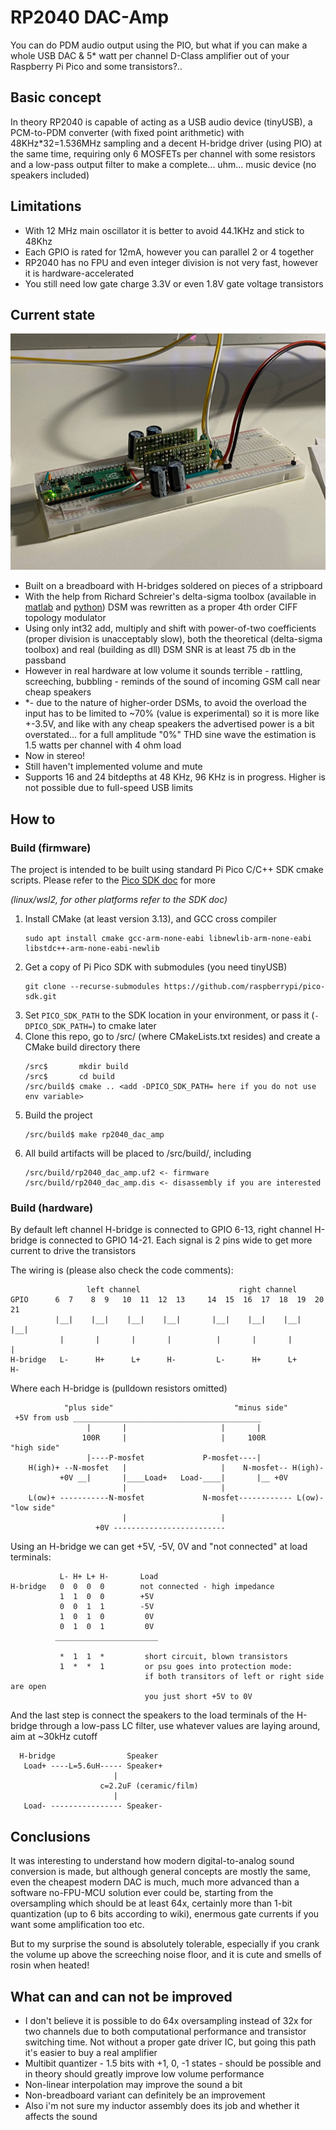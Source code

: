 # RP2040 DAC-Amp

You can do PDM audio output using the PIO, 
but what if you can make a whole USB DAC & 5* watt per channel D-Class amplifier out of your Raspberry Pi Pico and some transistors?..

## Basic concept

In theory RP2040 is capable of acting as a USB audio device (tinyUSB), a PCM-to-PDM converter (with fixed point arithmetic) with 48KHz*32=1.536MHz sampling and a decent H-bridge driver (using PIO) at the same time, 
requiring only 6 MOSFETs per channel with some resistors and a low-pass output filter to make a complete... uhm... music device (no speakers included)

## Limitations

* With 12 MHz main oscillator it is better to avoid 44.1KHz and stick to 48Khz
* Each GPIO is rated for 12mA, however you can parallel 2 or 4 together
* RP2040 has no FPU and even integer division is not very fast, however it is hardware-accelerated
* You still need low gate charge 3.3V or even 1.8V gate voltage transistors

## Current state

![plot](./doc/breadboard.jpg)

* Built on a breadboard with H-bridges soldered on pieces of a stripboard
* With the help from Richard Schreier's delta-sigma toolbox (available in [matlab](https://www.mathworks.com/matlabcentral/fileexchange/19-delta-sigma-toolbox) and [python](https://python-deltasigma.readthedocs.io/))
  DSM was rewritten as a proper 4th order CIFF topology modulator
* Using only int32 add, multiply and shift with power-of-two coefficients (proper division is unacceptably slow),
  both the theoretical (delta-sigma toolbox) and real (building as dll) DSM SNR is at least 75 db in the passband
* However in real hardware at low volume it sounds terrible - rattling, screeching, bubbling - reminds of the sound of incoming GSM call near cheap speakers
* *- due to the nature of higher-order DSMs, to avoid the overload the input has to be limited to ~70% (value is experimental)
  so it is more like +-3.5V, and like with any cheap speakers the advertised power is a bit overstated... for a full amplitude "0%" THD sine wave the estimation is 1.5 watts per channel with 4 ohm load
* Now in stereo!
* Still haven't implemented volume and mute
* Supports 16 and 24 bitdepths at 48 KHz, 96 KHz is in progress. Higher is not possible due to full-speed USB limits
  
## How to 

### Build (firmware)

The project is intended to be built using standard Pi Pico C/C++ SDK cmake scripts. Please refer to the [Pico SDK doc](https://github.com/raspberrypi/pico-sdk/) for more

*(linux/wsl2, for other platforms refer to the SDK doc)*

1. Install CMake (at least version 3.13), and GCC cross compiler
   ```
   sudo apt install cmake gcc-arm-none-eabi libnewlib-arm-none-eabi libstdc++-arm-none-eabi-newlib
   ```
2. Get a copy of Pi Pico SDK with submodules (you need tinyUSB)
   ```
   git clone --recurse-submodules https://github.com/raspberrypi/pico-sdk.git
   ```
4. Set `PICO_SDK_PATH` to the SDK location in your environment, or pass it (`-DPICO_SDK_PATH=`) to cmake later
5. Clone this repo, go to /src/ (where CMakeLists.txt resides) and create a CMake build directory there
   ```
   /src$       mkdir build
   /src$       cd build
   /src/build$ cmake .. <add -DPICO_SDK_PATH= here if you do not use env variable>
   ```
6. Build the project
   ```
   /src/build$ make rp2040_dac_amp
   ```
7. All build artifacts will be placed to /src/build/, including
   ```
   /src/build/rp2040_dac_amp.uf2 <- firmware
   /src/build/rp2040_dac_amp.dis <- disassembly if you are interested
   ```

### Build (hardware)

By default left channel H-bridge is connected to GPIO 6-13, right channel H-bridge is connected to GPIO 14-21. 
Each signal is 2 pins wide to get more current to drive the transistors

The wiring is (please also check the code comments):
```
                 left channel                      right channel
GPIO      6  7    8  9   10  11  12  13     14  15  16  17  18  19  20  21
          |__|    |__|    |__|    |__|       |__|    |__|    |__|    |__|
           |       |       |       |          |       |       |       |
H-bridge   L-      H+      L+      H-         L-      H+      L+      H-
```

Where each H-bridge is (pulldown resistors omitted)
```
            "plus side"                           "minus side"
 +5V from usb __________________________________________
                 |       |                     |       |
                100R     |                     |     100R                "high side"
                 |----P-mosfet             P-mosfet----|   
    H(igh)+ --N-mosfet   |                     |    N-mosfet-- H(igh)-
           +0V __|       |____Load+   Load-____|       |__ +0V
                         |                     |
    L(ow)+ -----------N-mosfet             N-mosfet------------ L(ow)-   "low side"
                         |                     |
                   +0V -------------------------
```

Using an H-bridge we can get +5V, -5V, 0V and "not connected" at load terminals:
```
           L- H+ L+ H-       Load
H-bridge   0  0  0  0        not connected - high impedance
           1  1  0  0        +5V
           0  0  1  1        -5V
           1  0  1  0         0V
           0  1  0  1         0V
          _______________________
           
           *  1  1  *         short circuit, blown transistors
           1  *  *  1         or psu goes into protection mode:
                              if both transitors of left or right side are open
                              you just short +5V to 0V
```

And the last step is connect the speakers to the load terminals of the H-bridge through a low-pass LC filter, 
use whatever values are laying around, aim at ~30kHz cutoff 
```
  H-bridge                Speaker
   Load+ ----L=5.6uH----- Speaker+
                       |
                    c=2.2uF (ceramic/film)
                       |
   Load- ---------------- Speaker-
```
  
## Conclusions

It was interesting to understand how modern digital-to-analog sound conversion is made, but although general concepts are mostly the same, 
even the cheapest modern DAC is much, much more advanced than a software no-FPU-MCU solution ever could be, 
starting from the oversampling which should be at least 64x, certainly more than 1-bit quantization (up to 6 bits according to wiki), enermous gate currents if you want some amplification too etc.

But to my surprise the sound is absolutely tolerable, especially if you crank the volume up above the screeching noise floor, 
and it is cute and smells of rosin when heated!

## What can and can not be improved

* I don't believe it is possible to do 64x oversampling instead of 32x for two channels due to both computational performance and transistor switching time.
  Not without a proper gate driver IC, but going this path it's easier to buy a real amplifier
* Multibit quantizer - 1.5 bits with +1, 0, -1 states - should be possible and in theory should greatly improve low volume performance
* Non-linear interpolation may improve the sound a bit
* Non-breadboard variant can definitely be an improvement
* Also i'm not sure my inductor assembly does its job and whether it affects the sound

